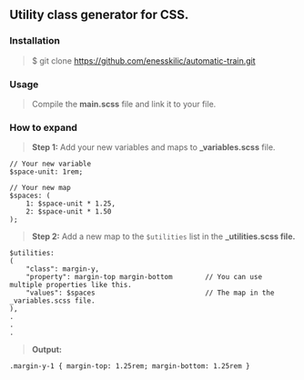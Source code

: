 ## Utility class generator for CSS.

### Installation

> $ git clone https://github.com/enesskilic/automatic-train.git

### Usage

> Compile the **main.scss** file and link it to your file.

### How to expand

>  **Step 1:** Add your new variables and maps to **_variables.scss** file.

    // Your new variable
    $space-unit: 1rem;
    
    // Your new map
    $spaces: (
	    1: $space-unit * 1.25,
	    2: $space-unit * 1.50
    );

>   **Step 2:** Add a new map to the `$utilities` list in the **_utilities.scss file.**

    $utilities:
    (
	    "class": margin-y,
	    "property": margin-top margin-bottom        // You can use multiple properties like this.
	    "values": $spaces                           // The map in the _variables.scss file.
    ),
    .
    .
    .

>   **Output:** 
    
    .margin-y-1 { margin-top: 1.25rem; margin-bottom: 1.25rem }
